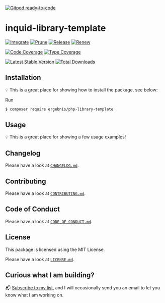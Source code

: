 [![Gitpod ready-to-code](https://img.shields.io/badge/Gitpod-ready--to--code-blue?logo=gitpod)](https://gitpod.io/#https://github.com/ergebnis/php-library-template)

# inquid-library-template

[![Integrate](https://github.com/ergebnis/php-library-template/workflows/Integrate/badge.svg)](https://github.com/ergebnis/php-library-template/actions)
[![Prune](https://github.com/ergebnis/php-library-template/workflows/Prune/badge.svg)](https://github.com/ergebnis/php-library-template/actions)
[![Release](https://github.com/ergebnis/php-library-template/workflows/Release/badge.svg)](https://github.com/ergebnis/php-library-template/actions)
[![Renew](https://github.com/ergebnis/php-library-template/workflows/Renew/badge.svg)](https://github.com/ergebnis/php-library-template/actions)

[![Code Coverage](https://codecov.io/gh/ergebnis/php-library-template/branch/main/graph/badge.svg)](https://codecov.io/gh/ergebnis/php-library-template)
[![Type Coverage](https://shepherd.dev/github/ergebnis/php-library-template/coverage.svg)](https://shepherd.dev/github/ergebnis/php-library-template)

[![Latest Stable Version](https://poser.pugx.org/ergebnis/php-library-template/v/stable)](https://packagist.org/packages/ergebnis/php-library-template)
[![Total Downloads](https://poser.pugx.org/ergebnis/php-library-template/downloads)](https://packagist.org/packages/ergebnis/php-library-template)

## Installation

:bulb: This is a great place for showing how to install the package, see below:

Run

```sh
$ composer require ergebnis/php-library-template
```

## Usage

:bulb: This is a great place for showing a few usage examples!

## Changelog

Please have a look at [`CHANGELOG.md`](CHANGELOG.md).

## Contributing

Please have a look at [`CONTRIBUTING.md`](.github/CONTRIBUTING.md).

## Code of Conduct

Please have a look at [`CODE_OF_CONDUCT.md`](.github/CODE_OF_CONDUCT.md).

## License

This package is licensed using the MIT License.

Please have a look at [`LICENSE.md`](LICENSE.md).

## Curious what I am building?

:mailbox_with_mail: [Subscribe to my list](https://localheinz.com/projects/), and I will occasionally send you an email to let you know what I am working on.

